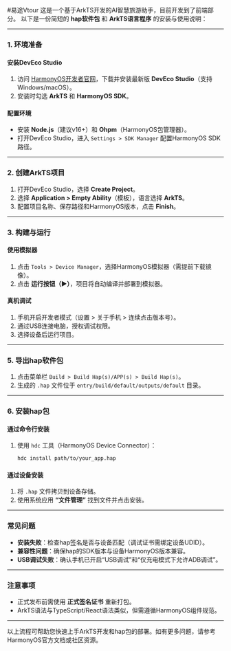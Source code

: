 #易途Vtour
这是一个基于ArkTS开发的AI智慧旅游助手，目前开发到了前端部分。
以下是一份简短的 **hap软件包** 和 **ArkTS语言程序** 的安装与使用说明：

---

### **1. 环境准备**
#### **安装DevEco Studio**
1. 访问 [HarmonyOS开发者官网](https://developer.harmonyos.com/cn/)，下载并安装最新版 **DevEco Studio**（支持Windows/macOS）。
2. 安装时勾选 **ArkTS** 和 **HarmonyOS SDK**。

#### **配置环境**
- 安装 **Node.js**（建议v16+）和 **Ohpm**（HarmonyOS包管理器）。
- 打开DevEco Studio，进入 `Settings > SDK Manager` 配置HarmonyOS SDK路径。

---

### **2. 创建ArkTS项目**
1. 打开DevEco Studio，选择 **Create Project**。
2. 选择 **Application > Empty Ability**（模板），语言选择 **ArkTS**。
3. 配置项目名称、保存路径和HarmonyOS版本，点击 **Finish**。

---

### **3. 构建与运行**
#### **使用模拟器**
1. 点击 `Tools > Device Manager`，选择HarmonyOS模拟器（需提前下载镜像）。
2. 点击 **运行按钮（▶）**，项目将自动编译并部署到模拟器。

#### **真机调试**
1. 手机开启开发者模式（设置 > 关于手机 > 连续点击版本号）。
2. 通过USB连接电脑，授权调试权限。
3. 选择设备后运行项目。

---

### **5. 导出hap软件包**
1. 点击菜单栏 `Build > Build Hap(s)/APP(s) > Build Hap(s)`。
2. 生成的 `.hap` 文件位于 `entry/build/default/outputs/default` 目录。

---

### **6. 安装hap包**
#### **通过命令行安装**
1. 使用 `hdc` 工具（HarmonyOS Device Connector）：
   ```bash
   hdc install path/to/your_app.hap
   ```

#### **通过设备安装**
1. 将 `.hap` 文件拷贝到设备存储。
2. 使用系统应用 **“文件管理”** 找到文件并点击安装。

---

### **常见问题**
- **安装失败**：检查hap签名是否与设备匹配（调试证书需绑定设备UDID）。
- **兼容性问题**：确保hap的SDK版本与设备HarmonyOS版本兼容。
- **USB调试失败**：确认手机已开启“USB调试”和“仅充电模式下允许ADB调试”。

---

### **注意事项**
- 正式发布前需使用 **正式签名证书** 重新打包。
- ArkTS语法与TypeScript/React语法类似，但需遵循HarmonyOS组件规范。

---

以上流程可帮助您快速上手ArkTS开发和hap包的部署。如有更多问题，请参考HarmonyOS官方文档或社区资源。